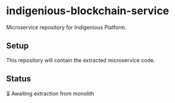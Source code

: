 # indigenious-blockchain-service

Microservice repository for Indigenious Platform.

## Setup

This repository will contain the extracted microservice code.

## Status

⏳ Awaiting extraction from monolith
